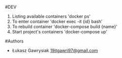 #DEV
1. Listing available containers 'docker ps'
2. To enter container 'docker exec -it {id} bash'
3. To rebuild container 'docker-compose build {name}'
4. Start project's containers 'docker-compose up'

#Authors 
* Łukasz Gawrysiak <19itgawri97@gmail.com>